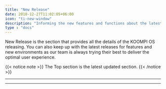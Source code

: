 ```yaml
---
title: "New Release"
date: 2018-12-27T11:02:05+06:00
icon: "ti-new-window"
description: "Informing the new features and functions about the latest version of the OS."
type : "docs"
---
```

New Release is the section that provides all the details of the KOOMPI OS releasing. You can also keep up with the latest releases for features and new environments as our team is always trying their best to deliver the optimal user experience.

{{< notice note >}}
The Top section is the latest updated section.
{{< /notice >}}

----
----